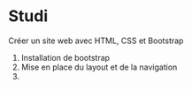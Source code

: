 # Studi
Créer un site web avec HTML, CSS et Bootstrap

1) Installation de bootstrap
2) Mise en place du layout et de la navigation
3) 
